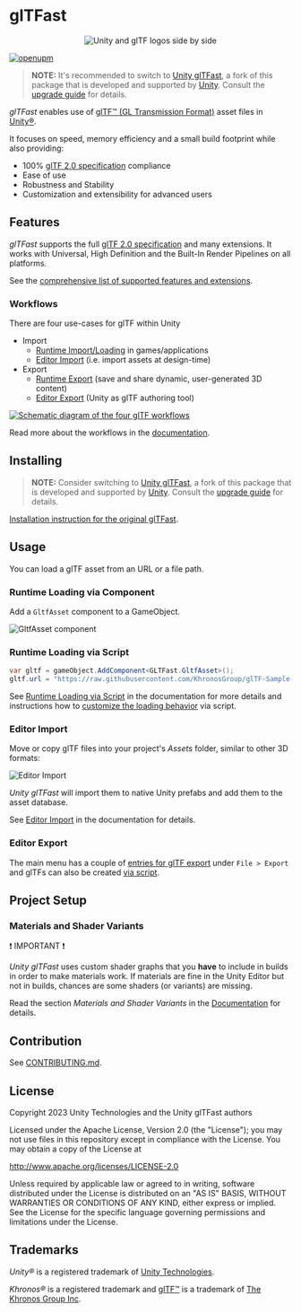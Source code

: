 # glTFast

<p align="center">
<img src="./Documentation~/Images/unity-gltf-logos.png" alt="Unity and glTF logos side by side" />
</p>

[![openupm](https://img.shields.io/npm/v/com.atteneder.gltfast?label=openupm&registry_uri=https://package.openupm.com)](https://openupm.com/packages/com.atteneder.gltfast/)

> **NOTE:** It's recommended to switch to [Unity glTFast][UnityGltfast], a fork of this package that is developed and supported by [Unity][unity]. Consult the [upgrade guide](https://docs.unity3d.com/Packages/com.unity.cloud.gltfast@6.1/manual/UpgradeGuides.html#unity-fork) for details.

*glTFast* enables use of [glTF&trade; (GL Transmission Format)][gltf] asset files in [Unity&reg;][unity].

It focuses on speed, memory efficiency and a small build footprint while also providing:

- 100% [glTF 2.0 specification][gltf-spec] compliance
- Ease of use
- Robustness and Stability
- Customization and extensibility for advanced users

## Features

*glTFast* supports the full [glTF 2.0 specification][gltf-spec] and many extensions. It works with Universal, High Definition and the Built-In Render Pipelines on all platforms.

See the [comprehensive list of supported features and extensions](./Documentation~/features.md).

### Workflows

There are four use-cases for glTF within Unity

- Import
  - [Runtime Import/Loading](./Documentation~/ImportRuntime.md) in games/applications
  - [Editor Import](./Documentation~/ImportEditor.md) (i.e. import assets at design-time)
- Export
  - [Runtime Export](./Documentation~/ExportRuntime.md) (save and share dynamic, user-generated 3D content)
  - [Editor Export](./Documentation~/ExportEditor.md) (Unity as glTF authoring tool)

[![Schematic diagram of the four glTF workflows](./Documentation~/Images/Unity-glTF-workflows.png "The four glTF workflows")][workflows]

Read more about the workflows in the [documentation][workflows].

## Installing

> **NOTE:** Consider switching to [Unity glTFast][UnityGltfast], a fork of this package that is developed and supported by [Unity][unity]. Consult the [upgrade guide](./Documentation~/UpgradeGuides.md#unity-fork) for details.

[Installation instruction for the original glTFast](./Documentation~/Original.md).

## Usage

You can load a glTF asset from an URL or a file path.

### Runtime Loading via Component

Add a `GltfAsset` component to a GameObject.

![GltfAsset component][gltfasset_component]

### Runtime Loading via Script

```C#
var gltf = gameObject.AddComponent<GLTFast.GltfAsset>();
gltf.url = "https://raw.githubusercontent.com/KhronosGroup/glTF-Sample-Models/master/2.0/Duck/glTF/Duck.gltf";
```

See [Runtime Loading via Script](./Documentation~/ImportRuntime.md#runtime-loading-via-script) in the documentation for more details and instructions how to [customize the loading behavior](./Documentation~/ImportRuntime.md#customize-loading-behavior) via script.

### Editor Import

Move or copy glTF files into your project's *Assets* folder, similar to other 3D formats:

![Editor Import][import-gif]

*Unity glTFast* will import them to native Unity prefabs and add them to the asset database.

See [Editor Import](./Documentation~/ImportEditor.md) in the documentation for details.

### Editor Export

The main menu has a couple of [entries for glTF export](./Documentation~/ExportEditor.md#export-from-the-main-menu) under `File > Export` and glTFs can also be
created [via script](./Documentation~/ExportEditor.md#export-via-script).

## Project Setup

### Materials and Shader Variants

❗ IMPORTANT ❗

*Unity glTFast* uses custom shader graphs that you **have** to include in builds in order to make materials work. If materials are fine in the Unity Editor but not in builds, chances are some shaders (or variants) are missing.

Read the section *Materials and Shader Variants* in the [Documentation](./Documentation~/ProjectSetup.md#materials-and-shader-variants) for details.

## Contribution

See [CONTRIBUTING.md](CONTRIBUTING.md).

## License

Copyright 2023 Unity Technologies and the Unity glTFast authors

Licensed under the Apache License, Version 2.0 (the "License");
you may not use files in this repository except in compliance with the License.
You may obtain a copy of the License at

   <http://www.apache.org/licenses/LICENSE-2.0>

Unless required by applicable law or agreed to in writing, software
distributed under the License is distributed on an "AS IS" BASIS,
WITHOUT WARRANTIES OR CONDITIONS OF ANY KIND, either express or implied.
See the License for the specific language governing permissions and
limitations under the License.

## Trademarks

*Unity&reg;* is a registered trademark of [Unity Technologies][unity].

*Khronos&reg;* is a registered trademark and [glTF&trade;][gltf] is a trademark of [The Khronos Group Inc][khronos].

[gltf-spec]: https://www.khronos.org/registry/glTF/specs/2.0/glTF-2.0.html
[gltf]: https://www.khronos.org/gltf
[gltfasset_component]: ./Documentation~/Images/gltfasset_component.png  "Inspector showing a GltfAsset component added to a GameObject"
[import-gif]: ./Documentation~/Images/import.gif  "Video showing glTF files being copied into the Assets folder and imported"
[khronos]: https://www.khronos.org
[unity]: https://unity.com
[UnityGltfast]: https://docs.unity3d.com/Packages/com.unity.cloud.gltfast@latest/
[workflows]: ./Documentation~/index.md#workflows
